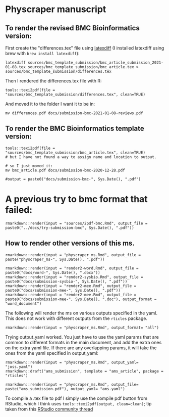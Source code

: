 # Physcraper manuscript

## To render the revised BMC Bioinformatics version:

First create the "differences.tex" file using [latexdiff](https://www.ctan.org/pkg/latexdiff)
(I installed latexdiff using brew with `brew install latexdiff`):


    latexdiff sources/bmc_template_submission/bmc_article_submission_2021-01-08.tex sources/bmc_template_submission/bmc_article.tex > sources/bmc_template_submission/differences.tex


Then I rendered the differences.tex file with R:

    tools::texi2pdf(file = "sources/bmc_template_submission/differences.tex", clean=TRUE)

And moved it to the folder I want it to be in:

    mv differences.pdf docs/submission-bmc-2021-01-08-reviews.pdf

## To render the BMC Bioinformatics template version:

```
tools::texi2pdf(file = "sources/bmc_template_submission/bmc_article.tex", clean=TRUE)
# but I have not found a way to assign name and location to output.

# so I just moved it:
mv bmc_article.pdf docs/submission-bmc-2020-12-28.pdf

#output = paste0("docs/submission-bmc-", Sys.Date(), ".pdf")
```

# A previous try to bmc format that failed:

```
rmarkdown::render(input = "sources/2pdf-bmc.Rmd", output_file = paste0("../docs/try-submission-bmc", Sys.Date(), ".pdf"))

```

## How to render other versions of this ms.

```
rmarkdown::render(input = "physcraper_ms.Rmd", output_file = paste("physcraper_ms-", Sys.Date(), ".pdf"))
```

```
rmarkdown::render(input = "render2-word.Rmd", output_file = paste0("docs/word-", Sys.Date(), ".docx"))
rmarkdown::render(input = "render2-sysbio.Rmd", output_file = paste0("docs/submission-sysbio-", Sys.Date(), ".pdf"))
rmarkdown::render(input = "render2-mee.Rmd", output_file = paste0("docs/submission-mee-", Sys.Date(), ".pdf"))
rmarkdown::render(input = "render2-mee.Rmd", output_file = paste0("docs/submission-mee-", Sys.Date(), ".doc"), output_format = "word_document")

```

The following will render the ms on various outputs specified in the yaml. This does not work with different outputs from the `rticles` package.

```
rmarkdown::render(input = "physcraper_ms.Rmd", output_format= "all")
```

Trying output_yaml worked. You just have to use the yaml params that are common to different formats in the main document, and add the extra ones on the extra yaml file. If there are any overlapping params, it will take the ones from the yaml specified in output_yaml:

```
rmarkdown::render(input = "physcraper_ms.Rmd", output_yaml= "joss.yaml")
rmarkdown::draft("ams_submission", template = "ams_article", package = "rticles")

rmarkdown::render(input = "physcraper_ms.Rmd", output_file= paste("ams_submission.pdf"), output_yaml= "ams.yaml")
```

To compile a .tex file to pdf I simply use the compile pdf button from RStudio,
which I think uses `tools::texi2pdf(output, clean=clean)`; tip taken from this [RStudio community thread](https://community.rstudio.com/t/what-commands-are-run-when-the-compile-pdf-button-is-clicked/6291/4)
